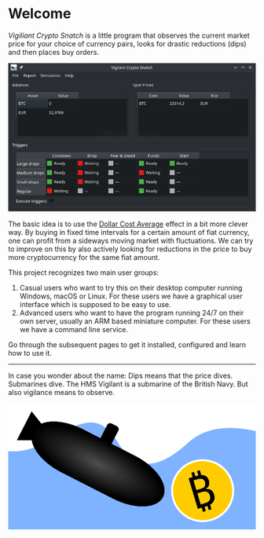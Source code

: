 # Welcome

*Vigiliant Crypto Snatch* is a little program that observes the current market price for your choice of currency pairs, looks for drastic reductions (dips) and then places buy orders.

![](main-screen.png)

The basic idea is to use the [Dollar Cost Average](https://en.wikipedia.org/wiki/Dollar_cost_averaging) effect in a bit more clever way. By buying in fixed time intervals for a certain amount of fiat currency, one can profit from a sideways moving market with fluctuations. We can try to improve on this by also actively looking for reductions in the price to buy more cryptocurrency for the same fiat amount.

This project recognizes two main user groups:

1. Casual users who want to try this on their desktop computer running Windows, macOS or Linux. For these users we have a graphical user interface which is supposed to be easy to use.
2. Advanced users who want to have the program running 24/7 on their own server, usually an ARM based miniature computer. For these users we have a command line service.

Go through the subsequent pages to get it installed, configured and learn how to use it.

---

In case you wonder about the name: Dips means that the price dives. Submarines dive. The HMS Vigilant is a submarine of the British Navy. But also vigilance means to observe.

![](logo.png)

